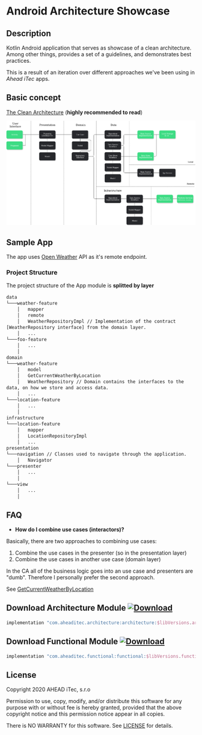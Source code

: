 # Android Architecture Showcase

## Description
Kotlin Android application that serves as showcase of a clean architecture. Among other things, provides a set of a guidelines, and demonstrates best practices.

This is a result of an iteration over different approaches we've been using in *Ahead iTec* apps.

## Basic concept
[The Clean Architecture](https://blog.cleancoder.com/uncle-bob/2012/08/13/the-clean-architecture.html) (**highly recommended to read**)

![Screenshots](art/Architecture.png?raw=true "Architecture diagram")

## Sample App

The app uses [Open Weather](https://openweathermap.org/api) API as it's remote endpoint.

### Project Structure

The project structure of the App module is **splitted by layer**

```
data
└───weather-feature
    │   mapper
    │   remote
    │   WeatherRepositoryImpl // Implementation of the contract [WeatherRepository interface] from the domain layer.
    │   ...
└───foo-feature
    │   ...
    │
domain
└───weather-feature
    │   model
    │   GetCurrentWeatherByLocation
    │   WeatherRepository // Domain contains the interfaces to the data, on how we store and access data.
    │   ...
└───location-feature
    │   ...
    │
infrastructure
└───location-feature
    │   mapper
    │   LocationRepositoryImpl
    │   ...
presentation
└───navigation // Classes used to navigate through the application.
    │   Navigator
└───presenter
    │   ...
    │
└───view
    │   ...
    │
```

## FAQ

* **How do I combine use cases (interactors)?**

Basically, there are two approaches to combining use cases: 
1. Combine the use cases in the presenter (so in the presentation layer)
2. Combine the use cases in another use case (domain layer)

In the CA all of the business logic goes into an use case and presenters are "dumb". Therefore I personally prefer the second approach.

See [GetCurrentWeatherByLocation](https://gitlab.monetplus.cz/mjiricek/android-showcase/blob/master/app/src/main/java/com/aheaditec/architectureshowcase/flows/domain/weather/GetCurrentWeatherByLocation.kt)

## Download Architecture Module [ ![Download](https://api.bintray.com/packages/ahead/Architecture/architecture/images/download.svg) ](https://bintray.com/ahead/Architecture/architecture/_latestVersion) 

```gradle
implementation "com.aheaditec.architecture:architecture:$libVersions.architecture"
```
## Download Functional Module [ ![Download](https://api.bintray.com/packages/ahead/Architecture/functional/images/download.svg) ](https://bintray.com/ahead/Architecture/functional/_latestVersion) 

```gradle
implementation "com.aheaditec.functional:functional:$libVersions.functional"
```

## License

Copyright 2020 AHEAD iTec, s.r.o

Permission to use, copy, modify, and/or distribute this software for any purpose with or without fee is hereby granted, provided that the above copyright notice and this permission notice appear in all copies.

There is NO WARRANTY for this software. See [LICENSE](LICENSE.md) for details.
